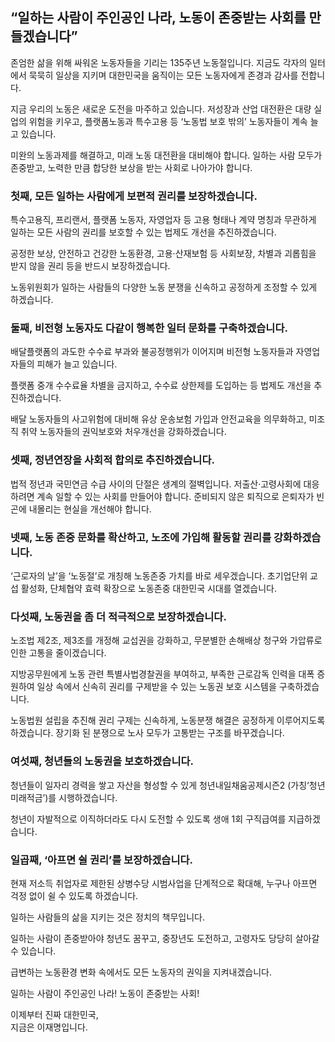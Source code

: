 ## “일하는 사람이 주인공인 나라, 노동이 존중받는 사회를 만들겠습니다”

존엄한 삶을 위해 싸워온 노동자들을 기리는 135주년 노동절입니다. 지금도 각자의 일터에서 묵묵히 일상을 지키며 대한민국을 움직이는 모든 노동자에게 존경과 감사를 전합니다.  

지금 우리의 노동은 새로운 도전을 마주하고 있습니다. 저성장과 산업 대전환은 대량 실업의 위험을 키우고, 플랫폼노동과 특수고용 등 ‘노동법 보호 밖의’ 노동자들이 계속 늘고 있습니다.  

미완의 노동과제를 해결하고, 미래 노동 대전환을 대비해야 합니다. 일하는 사람 모두가 존중받고, 노력한 만큼 합당한 보상을 받는 사회로 나아가야 합니다.  

### 첫째, 모든 일하는 사람에게 보편적 권리를 보장하겠습니다.
특수고용직, 프리랜서, 플랫폼 노동자, 자영업자 등 고용 형태나 계약 명칭과 무관하게 일하는 모든 사람의 권리를 보호할 수 있는 법제도 개선을 추진하겠습니다.  

공정한 보상, 안전하고 건강한 노동환경, 고용·산재보험 등 사회보장, 차별과 괴롭힘을 받지 않을 권리 등을 반드시 보장하겠습니다.  

노동위원회가 일하는 사람들의 다양한 노동 분쟁을 신속하고 공정하게 조정할 수 있게 하겠습니다.   

### 둘째, 비전형 노동자도 다같이 행복한 일터 문화를 구축하겠습니다. 
배달플랫폼의 과도한 수수료 부과와 불공정행위가 이어지며 비전형 노동자들과 자영업자들의 피해가 늘고 있습니다.  

플랫폼 중개 수수료율 차별을 금지하고, 수수료 상한제를 도입하는 등 법제도 개선을 추진하겠습니다.   

배달 노동자들의 사고위험에 대비해 유상 운송보험 가입과 안전교육을 의무화하고, 미조직 취약 노동자들의 권익보호와 처우개선을 강화하겠습니다.  

### 셋째, 정년연장을 사회적 합의로 추진하겠습니다.
법적 정년과 국민연금 수급 사이의 단절은 생계의 절벽입니다. 저출산·고령사회에 대응하려면 계속 일할 수 있는 사회를 만들어야 합니다. 준비되지 않은 퇴직으로 은퇴자가 빈곤에 내몰리는 현실을 개선해야 합니다.  

### 넷째, 노동 존중 문화를 확산하고, 노조에 가입해 활동할 권리를 강화하겠습니다. 
‘근로자의 날’을 ‘노동절’로 개칭해 노동존중 가치를 바로 세우겠습니다. 초기업단위 교섭 활성화, 단체협약 효력 확장으로 노동존중 대한민국 시대를 열겠습니다.  

### 다섯째, 노동권을 좀 더 적극적으로 보장하겠습니다.
노조법 제2조, 제3조를 개정해 교섭권을 강화하고, 무분별한 손해배상 청구와 가압류로 인한 고통을 줄이겠습니다.  

지방공무원에게 노동 관련 특별사법경찰권을 부여하고, 부족한 근로감독 인력을 대폭 증원하여 일상 속에서 신속히 권리를 구제받을 수 있는 노동권 보호 시스템을 구축하겠습니다.  

노동법원 설립을 추진해 권리 구제는 신속하게, 노동분쟁 해결은 공정하게 이루어지도록 하겠습니다. 장기화 된 분쟁으로 노사 모두가 고통받는 구조를 바꾸겠습니다.  

### 여섯째, 청년들의 노동권을 보호하겠습니다. 
청년들이 일자리 경력을 쌓고 자산을 형성할 수 있게 청년내일채움공제시즌2 (가칭‘청년미래적금’)를 시행하겠습니다.   

청년이 자발적으로 이직하더라도 다시 도전할 수 있도록 생애 1회 구직급여를 지급하겠습니다.  

### 일곱째, ‘아프면 쉴 권리’를 보장하겠습니다.
현재 저소득 취업자로 제한된 상병수당 시범사업을 단계적으로 확대해, 누구나 아프면 걱정 없이 쉴 수 있도록 하겠습니다.  

일하는 사람들의 삶을 지키는 것은 정치의 책무입니다.   

일하는 사람이 존중받아야 청년도 꿈꾸고, 중장년도 도전하고, 고령자도 당당히 살아갈 수 있습니다.   

급변하는 노동환경 변화 속에서도 모든 노동자의 권익을 지켜내겠습니다.  

일하는 사람이 주인공인 나라! 노동이 존중받는 사회!  

이제부터 진짜 대한민국,  
지금은 이재명입니다.
